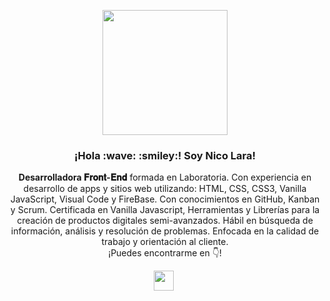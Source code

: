 

<p align="center" width="300">
  <img align="center" width="200" src="https://cdn-icons-png.flaticon.com/512/4883/4883476.png" />
   <h3 align="center">¡Hola :wave: :smiley:! Soy Nico Lara!</h3>
</p>

<p align="center"> <strong>Desarrolladora 𝐅𝐫𝐨𝐧𝐭-𝐄𝐧𝐝</strong> formada en Laboratoria. Con experiencia en desarrollo de apps y sitios web utilizando: HTML, CSS, CSS3, Vanilla JavaScript, Visual Code y FireBase. Con conocimientos en GitHub, Kanban y Scrum.
Certificada en Vanilla Javascript, Herramientas y Librerías para la creación de productos digitales semi-avanzados. Hábil en búsqueda de información, análisis y resolución de problemas. Enfocada en la calidad de trabajo y orientación al cliente.<br />¡Puedes encontrarme en 👇!</p>
<p align="center">
   <a href="https://www.linkedin.com/in/nicole-patricia-lara-abarca-39437653/" style='margin-right:4px'>
    <img align="center" width="32"  src="https://cdn-icons-png.flaticon.com/512/1409/1409945.png" />
  </a>
  
